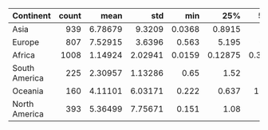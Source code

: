 | Continent     |   count |    mean |     std |    min |     25% |    50% |    75% |   max |
|:--------------|--------:|--------:|--------:|-------:|--------:|-------:|-------:|------:|
| Asia          |     939 | 6.78679 | 9.3209  | 0.0368 | 0.8915  | 3.39   | 9      |  67.1 |
| Europe        |     807 | 7.52915 | 3.6396  | 0.563  | 5.195   | 6.78   | 9.645  |  26.5 |
| Africa        |    1008 | 1.14924 | 2.02941 | 0.0159 | 0.12875 | 0.3265 | 1.1225 |  11.2 |
| South America |     225 | 2.30957 | 1.13286 | 0.65   | 1.52    | 1.97   | 3.05   |   4.7 |
| Oceania       |     160 | 4.11101 | 6.03171 | 0.222  | 0.637   | 1.045  | 7.4375 |  19.3 |
| North America |     393 | 5.36499 | 7.75671 | 0.151  | 1.08    | 2.24   | 4.4    |  36   |